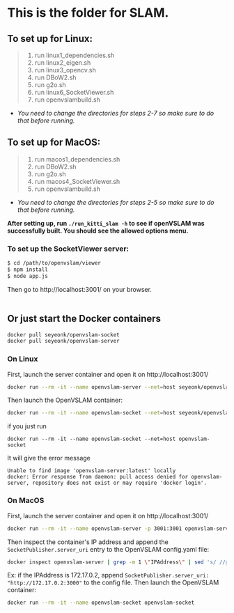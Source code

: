 # This is the folder for SLAM.

## To set up for Linux:
> 1. run linux1_dependencies.sh
> 2. run linux2_eigen.sh
> 3. run linux3_opencv.sh
> 4. run DBoW2.sh
> 5. run g2o.sh
> 6. run linux6_SocketViewer.sh
> 7. run openvslambuild.sh
* *You need to change the directories for steps 2-7 so make sure to do that before running.*

## To set up for MacOS:
> 1. run macos1_dependencies.sh
> 2. run DBoW2.sh
> 3. run g2o.sh
> 4. run macos4_SocketViewer.sh
> 5. run openvslambuild.sh
* *You need to change the directories for steps 2-5 so make sure to do that before running.*

**After setting up, run `./run_kitti_slam -h` to see if openVSLAM was successfully built. You should see the allowed options menu.**

### To set up the SocketViewer server:

```bash
$ cd /path/to/openvslam/viewer
$ npm install
$ node app.js
```

Then go to http://localhost:3001/ on your browser.
<br></br>
## Or just start the Docker containers
```bash
docker pull seyeonk/openvslam-socket
docker pull seyeonk/openvslam-server
```

### On Linux
First, launch the server container and open it on http://localhost:3001/
```bash
docker run --rm -it --name openvslam-server --net=host seyeonk/openvslam-socket
```
Then launch the OpenVSLAM container:
```bash
docker run --rm -it --name openvslam-socket --net=host seyeonk/openvslam-socket
```



if you just run

```
docker run --rm -it --name openvslam-socket --net=host openvslam-socket
```

It will give the error message

```
Unable to find image 'openvslam-server:latest' locally
docker: Error response from daemon: pull access denied for openvslam-server, repository does not exist or may require 'docker login'.
```



### On MacOS

First, launch the server container and open it on http://localhost:3001/
```bash
docker run --rm -it --name openvslam-server -p 3001:3001 openvslam-server
```
Then inspect the container's IP address and append the `SocketPublisher.server_uri` entry to the OpenVSLAM config.yaml file:
```bash
docker inspect openvslam-server | grep -m 1 \"IPAddress\" | sed 's/ //g' | sed 's/,//g'
```
Ex: if the IPAddress is 172.17.0.2, append `SocketPublisher.server_uri: "http://172.17.0.2:3000"` to the config file.
Then launch the OpenVSLAM container:
```bash
docker run --rm -it --name openvslam-socket openvslam-socket
```
